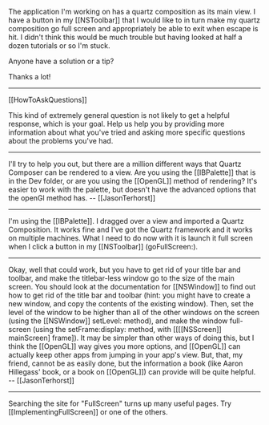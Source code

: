 

The application I'm working on has a quartz composition as its main view.  I have a button in my [[NSToolbar]] that I would like to in turn make my quartz composition go full screen and appropriately be able to exit when escape is hit.  I didn't think this would be much trouble but having looked at half a dozen tutorials or so I'm stuck.

Anyone have a solution or a tip?

Thanks a lot!

----

[[HowToAskQuestions]]

This kind of extremely general question is not likely to get a helpful response, which is your goal. Help us help you by providing more information about what you've tried and asking more specific questions about the problems you've had.

----

I'll try to help you out, but there are a million different ways that Quartz Composer can be rendered to a view. Are you using the [[IBPalette]] that is in the Dev folder, or are you using the [[OpenGL]] method of rendering? It's easier to work with the palette, but doesn't have the advanced options that the openGl method has. -- [[JasonTerhorst]]

----

I'm using the [[IBPalette]].  I dragged over a view and imported a Quartz Composition.  It works fine and I've got the Quartz framework and it works on multiple machines.  What I need to do now with it is launch it full screen when I click a button in my [[NSToolbar]] (goFullScreen:).

----

Okay, well that could work, but you have to get rid of your title bar and toolbar, and make the titlebar-less window go to the size of the main screen.
You should look at the documentation for [[NSWindow]] to find out how to get rid of the title bar and toolbar (hint: you might have to create a new window, and copy the contents of the existing window). Then, set the level of the window to be higher than all of the other windows on the screen (using the [[NSWindow]] setLevel: method), and make the window full-screen (using the setFrame:display: method, with [[[[NSScreen]] mainScreen] frame]). It may be simpler than other ways of doing this, but I think the [[OpenGL]] way gives you more options, and [[OpenGL]] can actually keep other apps from jumping in your app's view. But, that, my friend, cannot be as easily done, but the information a book (like Aaron Hillegass' book, or a book on [[OpenGL]]) can provide will be quite helpful. -- [[JasonTerhorst]]

----

Searching the site for "F<nowiki/>ullScreen" turns up many useful pages. Try [[ImplementingFullScreen]] or one of the others.
